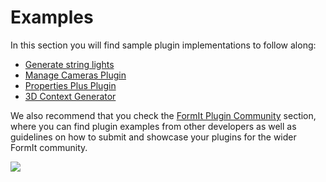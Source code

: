 # Examples

In this section you will find sample plugin implementations to follow along:

* [Generate string lights](generate-string-lights.md)
* [Manage Cameras Plugin](manage-cameras-plugin.md)
* [Properties Plus Plugin](properties-plus-plugin.md)
* [3D Context Generator](3d-context-creator.md)

We also recommend that you check the [FormIt Plugin Community](formit-plugin-community.md) section, where you can find plugin examples from other developers as well as guidelines on how to submit and showcase your plugins for the wider FormIt community.

![](../../.gitbook/assets/g6.gif)
